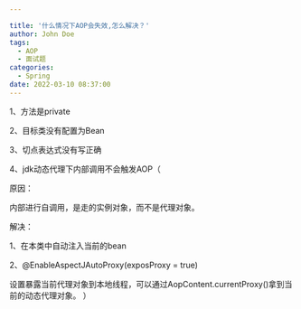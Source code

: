 ```yaml
---

title: '什么情况下AOP会失效,怎么解决？'
author: John Doe
tags:
  - AOP
  - 面试题
categories:
  - Spring
date: 2022-03-10 08:37:00
---
```


1、方法是private

2、目标类没有配置为Bean

3、切点表达式没有写正确

4、jdk动态代理下内部调用不会触发AOP（

原因：

内部进行自调用，是走的实例对象，而不是代理对象。

解决：

1、在本类中自动注入当前的bean

2、@EnableAspectJAutoProxy(exposProxy = true)

设置暴露当前代理对象到本地线程，可以通过AopContent.currentProxy()拿到当前的动态代理对象。
）

